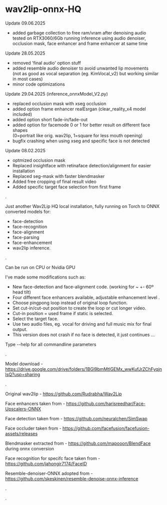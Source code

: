 # wav2lip-onnx-HQ

Update 09.06.2025

- added garbage collection to free ram/vram after denoising audio  
  tested on RTX3060/6Gb running inference using audio denoiser, occlusion mask, face enhancer and frame enhancer at same time
  

Update 28.05.2025  

- removed 'final audio' option stuff
- added resemble audio denoiser to avoid unwanted lip movements  
  (not as good as vocal separation (eg. KimVocal_v2) but working similar in most cases)
- minor code optimizations
  

Update 29.04.2025 (inference_onnxModel_V2.py)

  - replaced occlusion mask with xseg occlusion
  - added option frame enhancer realEsrgan (clear_reality_x4 model included)
  - added option short fade-in/fade-out
  - added option for facemode 0 or 1 for better result on different face shapes  
    (0=portrait like orig. wav2lip, 1=square for less mouth opening)
  - bugfix crashing when using xseg and specific face is not detected  

Update 08.02.2025

  - optmized occlusion mask
  - Replaced insightface with retinaface detection/alignment for easier installation
  - Replaced seg-mask with faster blendmasker
  - Added free cropping of final result video
  - Added specific target face selection from first frame

.

Just another Wav2Lip HQ local installation, fully running on Torch to ONNX converted models for:
- face-detection
- face-recognition
- face-alignment
- face-parsing
- face-enhancement
- wav2lip inference.

.

Can be run on CPU or Nvidia GPU

I've made some modifications such as:
* New face-detection and face-alignment code. (working for ~ +- 60º head tilt)
* Four different face enhancers available, adjustable enhancement level .
* Choose pingpong loop instead of original loop function.
* Set cut-in/cut-out position to create the loop or cut longer video.
* Cut-in position = used frame if static is selected.
* Select the target face.
* Use two audio files, eg. vocal for driving and full music mix for final output.
* This version does not crash if no face is detected, it just continues ...

Type --help for all commandline parameters

.
 
Model download - https://drive.google.com/drive/folders/1BGl9bmMtlGEMx_wwKufJrZChFyqjnlsQ?usp=sharing  

.


Original wav2lip - https://github.com/Rudrabha/Wav2Lip

Face enhancers taken from -  https://github.com/harisreedhar/Face-Upscalers-ONNX

Face detection taken from - https://github.com/neuralchen/SimSwap

Face occluder taken from - https://github.com/facefusion/facefusion-assets/releases

Blendmasker extracted from - https://github.com/mapooon/BlendFace during onnx conversion

Face recognition for specifc face taken from - https://github.com/jahongir7174/FaceID  

Resemble-denoiser-ONNX adopted from - https://github.com/skeskinen/resemble-denoise-onnx-inference

.

.


